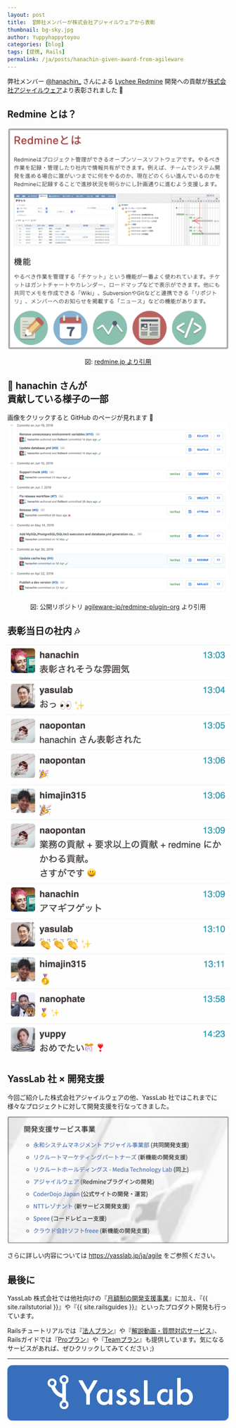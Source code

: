 ```yaml
---
layout: post
title:  🎖弊社メンバーが株式会社アジャイルウェアから表彰
thumbnail: bg-sky.jpg
author: Yuppyhappytoyou
categories: [blog]
tags: [提携, Rails]
permalink: /ja/posts/hanachin-given-award-from-agileware
---
```


弊社メンバー [@hanachin_](https://twitter.com/hanachin_) さんによる [Lychee Redmine](https://lychee-redmine.jp/) 開発への貢献が[株式会社アジャイルウェア](https://agileware.jp/)より表彰されました 🎉

## Redmine とは？
[![Redmine](/img/posts/whats-redmine.png)](http://redmine.jp/overview/)
<div align='center'>
  図: <a href="http://redmine.jp/overview/">redmine.jp より引用</a>
</div>

## 🔧 hanachin さんが<br>貢献している様子の一部

画像をクリックすると GitHub のページが見れます 👀
[![hanachin_commit](/img/posts/redmine-plugin-org.png)](https://github.com/agileware-jp/redmine-plugin-orb/commits/master)
<div align='center'>
  図: 公開リポジトリ <a href="http://redmine.jp/overview/">agileware-jp/redmine-plugin-org</a> より引用
</div>


## 表彰当日の社内 🎶

![表彰時社内チャット](/img/posts/inside-yasslab-for-award.png)

## YassLab 社 × 開発支援

今回ご紹介した株式会社アジャイルウェアの他、YassLab 社ではこれまでに様々なプロジェクトに対して開発支援を行なってきました。

[![開発支援サービス事業](/img/posts/ss-agile-service.png)](https://yasslab.jp/ja/agile)

さらに詳しい内容については <a href="https://yasslab.jp/ja/agile">https://yasslab.jp/ja/agile</a> をご参照ください。

## 最後に

YassLab 株式会社では他社向けの『[月額制の開発支援事業](/ja/agile)』に加え、『{{ site.railstutorial }}』や『{{ site.railsguides }}』といったプロダクト開発も行っています。

Railsチュートリアルでは『[法人プラン](https://railstutorial.jp/business)』や『[解説動画・質問対応サービス](https://railstutorial.jp/#service)』、Railsガイドでは『[Proプラン](https://railsguides.jp/pro)』や『[Teamプラン](https://railsguides.jp/team)』も提供しています。気になるサービスがあれば、ぜひクリックしてみてください ;)

-----

[![YassLab Inc.](/img/logos/800x200.png)](/)



